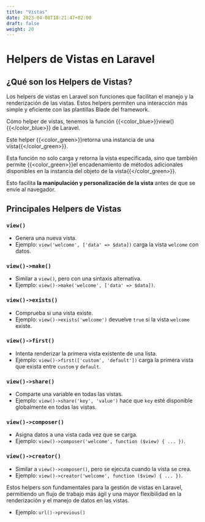 ```yaml
---
title: "Vistas"
date: 2023-04-08T18:21:47+02:00
draft: false
weight: 20
---
```


# Helpers de Vistas en Laravel

## ¿Qué son los Helpers de Vistas?

Los helpers de vistas en Laravel son funciones que facilitan el manejo y la renderización de las vistas. Estos helpers permiten una interacción más simple y eficiente con las plantillas Blade del framework.

Cómo helper de vistas, tenemos  la función {{<color_blue>}}view(){{</color_blue>}} de Laravel.

Este helper {{<color_green>}}retorna una instancia de una vista{{</color_green>}}. 

Esta función no solo carga y retorna la vista especificada, sino que también permite {{<color_green>}}el encadenamiento de métodos adicionales disponibles en la instancia del objeto de la vista{{</color_green>}}.

Esto facilita **la manipulación y personalización de la vista** antes de que se envíe al navegador.

## Principales Helpers de Vistas

### **`view()`**
- Genera una nueva vista.
- Ejemplo: `view('welcome', ['data' => $data])` carga la vista `welcome` con datos.

### **`view()->make()`**
- Similar a `view()`, pero con una sintaxis alternativa.
- Ejemplo: `view()->make('welcome', ['data' => $data])`.

### **`view()->exists()`**
- Comprueba si una vista existe.
- Ejemplo: `view()->exists('welcome')` devuelve `true` si la vista `welcome` existe.

### **`view()->first()`**
- Intenta renderizar la primera vista existente de una lista.
- Ejemplo: `view()->first(['custom', 'default'])` carga la primera vista que exista entre `custom` y `default`.

### **`view()->share()`**
- Comparte una variable en todas las vistas.
- Ejemplo: `view()->share('key', 'value')` hace que `key` esté disponible globalmente en todas las vistas.

### **`view()->composer()`**
- Asigna datos a una vista cada vez que se carga.
- Ejemplo: `view()->composer('welcome', function ($view) { ... })`.

### **`view()->creator()`**
- Similar a `view()->composer()`, pero se ejecuta cuando la vista se crea.
- Ejemplo: `view()->creator('welcome', function ($view) { ... })`.

Estos helpers son fundamentales para la gestión de vistas en Laravel, permitiendo un flujo de trabajo más ágil y una mayor flexibilidad en la renderización y el manejo de datos en las vistas.

- Ejemplo: `url()->previous()`
